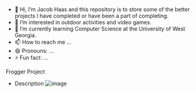 - 👋 Hi, I’m Jacob Haas and this repository is to store some of the better projects I have completed or have been a part of completing.
- 👀 I’m interested in outdoor activities and video games.
- 🌱 I’m currently learning Computer Science at the University of West Georgia.
- 📫 How to reach me ...
- 😄 Pronouns: ...
- ⚡ Fun fact: ...

<!---
Jhaas0611/Jhaas0611 is a ✨ special ✨ repository because its `README.md` (this file) appears on your GitHub profile.
You can click the Preview link to take a look at your changes.
--->
Frogger Project
- Description
![image](https://github.com/user-attachments/assets/a1cb71e6-837a-4856-a094-e40ccbbb869f)
